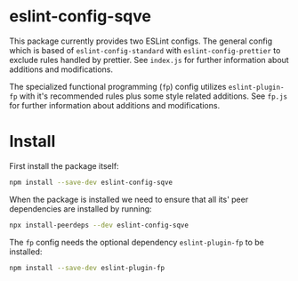 # eslint-config-sqve

This package currently provides two ESLint configs. The general config which is based of `eslint-config-standard` with `eslint-config-prettier` to exclude rules handled by prettier. See `index.js` for further information about additions and modifications.

The specialized functional programming (`fp`) config utilizes `eslint-plugin-fp` with it's recommended rules plus some style related additions. See `fp.js` for further information about additions and modifications.

# Install

First install the package itself:

```sh
npm install --save-dev eslint-config-sqve
```

When the package is installed we need to ensure that all its' peer dependencies are installed by running:

```sh
npx install-peerdeps --dev eslint-config-sqve
```

The `fp` config needs the optional dependency `eslint-plugin-fp` to be installed:

```sh
npm install --save-dev eslint-plugin-fp
```
